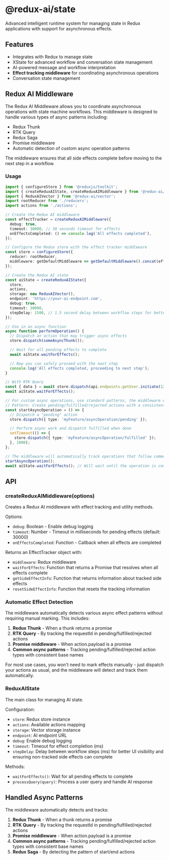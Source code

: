 # @redux-ai/state

Advanced intelligent runtime system for managing state in Redux applications with support for asynchronous effects.

## Features

- Integrates with Redux to manage state
- XState for advanced workflow and conversation state management
- AI-powered message and workflow interpretation
- **Effect tracking middleware** for coordinating asynchronous operations
- Conversation state management

## Redux AI Middleware

The Redux AI Middleware allows you to coordinate asynchronous operations with state machine workflows. This middleware is designed to handle various types of async patterns including:

- Redux Thunk
- RTK Query
- Redux Saga
- Promise middleware
- Automatic detection of custom async operation patterns

The middleware ensures that all side effects complete before moving to the next step in a workflow.

### Usage

```typescript
import { configureStore } from '@reduxjs/toolkit';
import { createReduxAIState, createReduxAIMiddleware } from '@redux-ai/state';
import { ReduxAIVector } from '@redux-ai/vector';
import rootReducer from './reducers';
import actions from './actions';

// Create the Redux AI middleware
const effectTracker = createReduxAIMiddleware({
  debug: true,
  timeout: 30000, // 30 seconds timeout for effects
  onEffectsCompleted: () => console.log('All effects completed'),
});

// Configure the Redux store with the effect tracker middleware
const store = configureStore({
  reducer: rootReducer,
  middleware: getDefaultMiddleware => getDefaultMiddleware().concat(effectTracker.middleware),
});

// Create the Redux AI state
const aiState = createReduxAIState({
  store,
  actions,
  storage: new ReduxAIVector(),
  endpoint: 'https://your-ai-endpoint.com',
  debug: true,
  timeout: 30000,
  stepDelay: 1500, // 1.5 second delay between workflow steps for better UI visibility and non-tracked side effects
});

// Use in an async function
async function performOperation() {
  // Dispatch an action that may trigger async effects
  store.dispatch(someAsyncThunk());

  // Wait for all pending effects to complete
  await aiState.waitForEffects();

  // Now you can safely proceed with the next step
  console.log('All effects completed, proceeding to next step');
}

// With RTK Query
const { data } = await store.dispatch(api.endpoints.getUser.initiate(123));
await aiState.waitForEffects();

// For custom async operations, use standard patterns, the middleware will detect them automatically
// Pattern: Create pending/fulfilled/rejected actions with a consistent base name
const startAsyncOperation = () => {
  // Dispatch a "pending" action
  store.dispatch({ type: 'myFeature/asyncOperation/pending' });

  // Perform async work and dispatch fulfilled when done
  setTimeout(() => {
    store.dispatch({ type: 'myFeature/asyncOperation/fulfilled' });
  }, 1000);
};

// The middleware will automatically track operations that follow common patterns
startAsyncOperation();
await aiState.waitForEffects(); // Will wait until the operation is complete
```

## API

### createReduxAIMiddleware(options)

Creates a Redux AI middleware with effect tracking and utility methods.

Options:

- `debug`: Boolean - Enable debug logging
- `timeout`: Number - Timeout in milliseconds for pending effects (default: 30000)
- `onEffectsCompleted`: Function - Callback when all effects are completed

Returns an EffectTracker object with:

- `middleware`: Redux middleware
- `waitForEffects`: Function that returns a Promise that resolves when all effects complete
- `getSideEffectInfo`: Function that returns information about tracked side effects
- `resetSideEffectInfo`: Function that resets the tracking information

### Automatic Effect Detection

The middleware automatically detects various async effect patterns without requiring manual marking. This includes:

1. **Redux Thunk** - When a thunk returns a promise
2. **RTK Query** - By tracking the requestId in pending/fulfilled/rejected actions
3. **Promise middleware** - When action.payload is a promise
4. **Common async patterns** - Tracking pending/fulfilled/rejected action types with consistent base names

For most use cases, you won't need to mark effects manually - just dispatch your actions as usual, and the middleware will detect and track them automatically.

### ReduxAIState

The main class for managing AI state.

Configuration:

- `store`: Redux store instance
- `actions`: Available actions mapping
- `storage`: Vector storage instance
- `endpoint`: AI endpoint URL
- `debug`: Enable debug logging
- `timeout`: Timeout for effect completion (ms)
- `stepDelay`: Delay between workflow steps (ms) for better UI visibility and ensuring non-tracked side effects can complete

Methods:

- `waitForEffects()`: Wait for all pending effects to complete
- `processQuery(query)`: Process a user query and handle AI response

## Handled Async Patterns

The middleware automatically detects and tracks:

1. **Redux Thunk** - When a thunk returns a promise
2. **RTK Query** - By tracking the requestId in pending/fulfilled/rejected actions
3. **Promise middleware** - When action.payload is a promise
4. **Common async patterns** - Tracking pending/fulfilled/rejected action types with consistent base names
5. **Redux Saga** - By detecting the pattern of start/end actions
